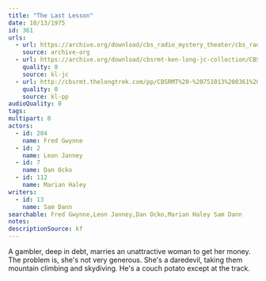 ```yaml
---
title: "The Last Lesson"
date: 10/13/1975
id: 361
urls: 
  - url: https://archive.org/download/cbs_radio_mystery_theater/cbs_radio_mystery_theater-0351-0400.zip/cbs_radio_mystery_theater-0351-0400%2Fcbsrmt_0361_the_last_lesson.mp3
    source: archive-org
  - url: https://archive.org/download/cbsrmt-ken-long-jc-collection/CBSRMT - 751013 0361 The Last Lesson vbr fb2_jc.mp3
    quality: 0
    source: kl-jc
  - url: http://cbsrmt.thelongtrek.com/pp/CBSRMT%20-%20751013%200361%20The%20Last%20Lesson_pp.mp3
    quality: 0
    source: kl-pp
audioQuality: 0
tags: 
multipart: 0
actors:  
  - id: 204
    name: Fred Gwynne  
  - id: 2
    name: Leon Janney  
  - id: 7
    name: Dan Ocko  
  - id: 112
    name: Marian Haley
writers:  
  - id: 13
    name: Sam Dann
searchable: Fred Gwynne,Leon Janney,Dan Ocko,Marian Haley Sam Dann
notes: 
descriptionSource: kf
---
```

A gambler, deep in debt, marries an unattractive woman to get her money. The problem is, she's not very generous. She's a daredevil, taking them mountain climbing and skydiving. He's a couch potato except at the track.